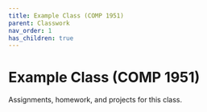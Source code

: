 ```yaml
---
title: Example Class (COMP 1951)
parent: Classwork
nav_order: 1
has_children: true
---
```


# Example Class (COMP 1951)

Assignments, homework, and projects for this class.